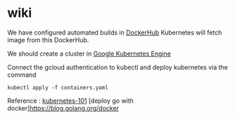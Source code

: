 # wiki

We have configured automated builds in [DockerHub](https://cloud.docker.com/repository/docker/marshelabraham/wiki)
Kubernetes will fetch image from this DockerHub.

We should create a cluster in [Google Kubernetes Engine](https://console.cloud.google.com/kubernetes/list?project=wiki-238912)

Connect the gcloud authentication to kubectl and deploy kubernetes via the command
```
kubectl apply -f containers.yaml
```
Reference : 
[kubernetes-101](https://medium.com/google-cloud/kubernetes-101-pods-nodes-containers-and-clusters-c1509e409e16)
[deploy go with docker]https://blog.golang.org/docker